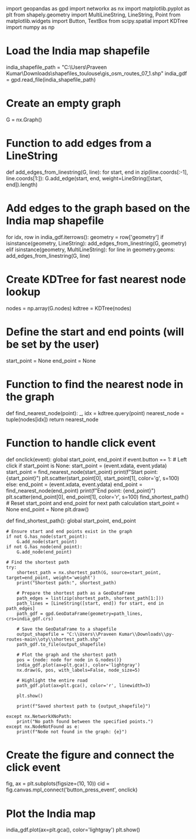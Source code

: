 import geopandas as gpd
import networkx as nx
import matplotlib.pyplot as plt
from shapely.geometry import MultiLineString, LineString, Point
from matplotlib.widgets import Button, TextBox
from scipy.spatial import KDTree
import numpy as np

# Load the India map shapefile
india_shapefile_path = "C:\\Users\\Praveen Kumar\\Downloads\\shapefiles_toulouse\\gis_osm_routes_07_1.shp"
india_gdf = gpd.read_file(india_shapefile_path)

# Create an empty graph
G = nx.Graph()

# Function to add edges from a LineString
def add_edges_from_linestring(G, line):
    for start, end in zip(line.coords[:-1], line.coords[1:]):
        G.add_edge(start, end, weight=LineString([start, end]).length)

# Add edges to the graph based on the India map shapefile
for idx, row in india_gdf.iterrows():
    geometry = row['geometry']
    if isinstance(geometry, LineString):
        add_edges_from_linestring(G, geometry)
    elif isinstance(geometry, MultiLineString):
        for line in geometry.geoms:
            add_edges_from_linestring(G, line)

# Create KDTree for fast nearest node lookup
nodes = np.array(G.nodes)
kdtree = KDTree(nodes)

# Define the start and end points (will be set by the user)
start_point = None
end_point = None

# Function to find the nearest node in the graph
def find_nearest_node(point):
    _, idx = kdtree.query(point)
    nearest_node = tuple(nodes[idx])
    return nearest_node

# Function to handle click event
def onclick(event):
    global start_point, end_point
    if event.button == 1:  # Left click
        if start_point is None:
            start_point = (event.xdata, event.ydata)
            start_point = find_nearest_node(start_point)
            print(f"Start point: {start_point}")
            plt.scatter(start_point[0], start_point[1], color='g', s=100)
        else:
            end_point = (event.xdata, event.ydata)
            end_point = find_nearest_node(end_point)
            print(f"End point: {end_point}")
            plt.scatter(end_point[0], end_point[1], color='r', s=100)
            find_shortest_path()
            # Reset start_point and end_point for next path calculation
            start_point = None
            end_point = None
    plt.draw()

def find_shortest_path():
    global start_point, end_point
    
    # Ensure start and end points exist in the graph
    if not G.has_node(start_point):
        G.add_node(start_point)
    if not G.has_node(end_point):
        G.add_node(end_point)
    
    # Find the shortest path
    try:
        shortest_path = nx.shortest_path(G, source=start_point, target=end_point, weight='weight')
        print("Shortest path:", shortest_path)
        
        # Prepare the shortest path as a GeoDataFrame
        path_edges = list(zip(shortest_path, shortest_path[1:]))
        path_lines = [LineString([start, end]) for start, end in path_edges]
        path_gdf = gpd.GeoDataFrame(geometry=path_lines, crs=india_gdf.crs)
        
        # Save the GeoDataFrame to a shapefile
        output_shapefile = "C:\\Users\\Praveen Kumar\\Downloads\\py-routes-main\\oty\\shortest_path.shp"
        path_gdf.to_file(output_shapefile)
        
        # Plot the graph and the shortest path
        pos = {node: node for node in G.nodes()}
        india_gdf.plot(ax=plt.gca(), color='lightgray')
        nx.draw(G, pos, with_labels=False, node_size=5)

        # Highlight the entire road
        path_gdf.plot(ax=plt.gca(), color='r', linewidth=3)

        plt.show()
        
        print(f"Saved shortest path to {output_shapefile}")
        
    except nx.NetworkXNoPath:
        print("No path found between the specified points.")
    except nx.NodeNotFound as e:
        print(f"Node not found in the graph: {e}")

# Create the figure and connect the click event
fig, ax = plt.subplots(figsize=(10, 10))
cid = fig.canvas.mpl_connect('button_press_event', onclick)

# Plot the India map
india_gdf.plot(ax=plt.gca(), color='lightgray')
plt.show()
